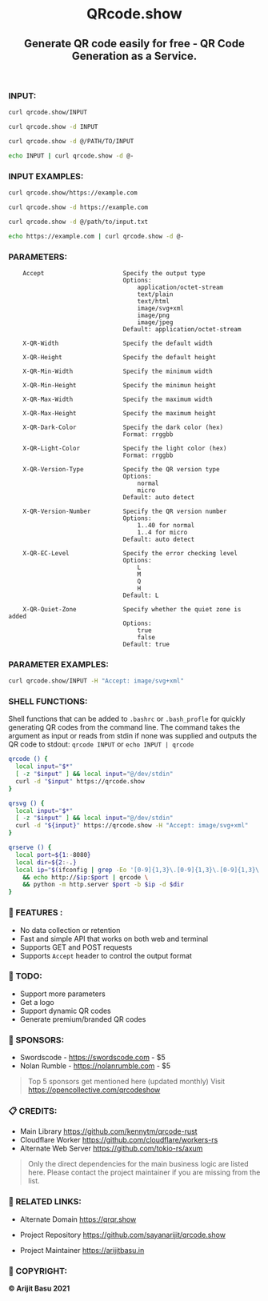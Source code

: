<h1 align = "center">QRcode.show </h1>

<h2 align = "center">Generate QR code easily for free - QR Code Generation as a Service.</h2>


<br>

### INPUT:

```bash
curl qrcode.show/INPUT
```
```bash
curl qrcode.show -d INPUT
```
```bash
curl qrcode.show -d @/PATH/TO/INPUT
```
```bash
echo INPUT | curl qrcode.show -d @-
```

### INPUT EXAMPLES:

```bash
curl qrcode.show/https://example.com
```
```bash 
curl qrcode.show -d https://example.com
```
```bash
curl qrcode.show -d @/path/to/input.txt
```
```bash
echo https://example.com | curl qrcode.show -d @-
```

### PARAMETERS:

```
    Accept                      Specify the output type
                                Options:
                                    application/octet-stream
                                    text/plain
                                    text/html
                                    image/svg+xml
                                    image/png
                                    image/jpeg
                                Default: application/octet-stream

    X-QR-Width                  Specify the default width

    X-QR-Height                 Specify the default height

    X-QR-Min-Width              Specify the minimum width

    X-QR-Min-Height             Specify the minimun height

    X-QR-Max-Width              Specify the maximum width

    X-QR-Max-Height             Specify the maximum height

    X-QR-Dark-Color             Specify the dark color (hex)
                                Format: rrggbb

    X-QR-Light-Color            Specify the light color (hex)
                                Format: rrggbb

    X-QR-Version-Type           Specify the QR version type
                                Options:
                                    normal
                                    micro
                                Default: auto detect

    X-QR-Version-Number         Specify the QR version number
                                Options:
                                    1..40 for normal
                                    1..4 for micro
                                Default: auto detect

    X-QR-EC-Level               Specify the error checking level
                                Options:
                                    L
                                    M
                                    Q
                                    H
                                Default: L

    X-QR-Quiet-Zone             Specify whether the quiet zone is added
                                Options:
                                    true
                                    false
                                Default: true
```

### PARAMETER EXAMPLES:

```bash
curl qrcode.show/INPUT -H "Accept: image/svg+xml"
```

### SHELL FUNCTIONS:

Shell functions that can be added to `.bashrc` or `.bash_profle` for quickly generating QR codes from the command line. The command takes the argument as input or reads from stdin if none was supplied and outputs the QR code to stdout: `qrcode INPUT` or `echo INPUT | qrcode`

```bash
qrcode () {
  local input="$*"
  [ -z "$input" ] && local input="@/dev/stdin"
  curl -d "$input" https://qrcode.show
}
```

```bash
qrsvg () {
  local input="$*"
  [ -z "$input" ] && local input="@/dev/stdin"
  curl -d "${input}" https://qrcode.show -H "Accept: image/svg+xml"
}
```

```bash
qrserve () {
  local port=${1:-8080}
  local dir=${2:-.}
  local ip="$(ifconfig | grep -Eo '[0-9]{1,3}\.[0-9]{1,3}\.[0-9]{1,3}\.[0-9]{1,3}' | fzf --prompt IP:)" \
    && echo http://$ip:$port | qrcode \
    && python -m http.server $port -b $ip -d $dir
}
```

### 🚀 FEATURES :
    
* No data collection or retention
* Fast and simple API that works on both web and terminal
* Supports GET and POST requests
* Supports `Accept` header to control the output format

### 📝 TODO:
    
* Support more parameters
* Get a logo
* Support dynamic QR codes
* Generate premium/branded QR codes

### 💖 SPONSORS:

* Swordscode - https://swordscode.com - $5
* Nolan Rumble - https://nolanrumble.com - $5

> Top 5 sponsors get mentioned here (updated monthly) Visit https://opencollective.com/qrcodeshow

### 📋 CREDITS:

* Main Library                https://github.com/kennytm/qrcode-rust
* Cloudflare Worker           https://github.com/cloudflare/workers-rs
* Alternate Web Server        https://github.com/tokio-rs/axum

> Only the direct dependencies for the main business logic are listed here. Please contact the project maintainer if you are missing from the list.


### 🔗 RELATED LINKS:

* Alternate Domain            https://qrqr.show

* Project Repository          https://github.com/sayanarijit/qrcode.show
* Project Maintainer          https://arijitbasu.in


### 📓 COPYRIGHT:

**© Arijit Basu 2021**

